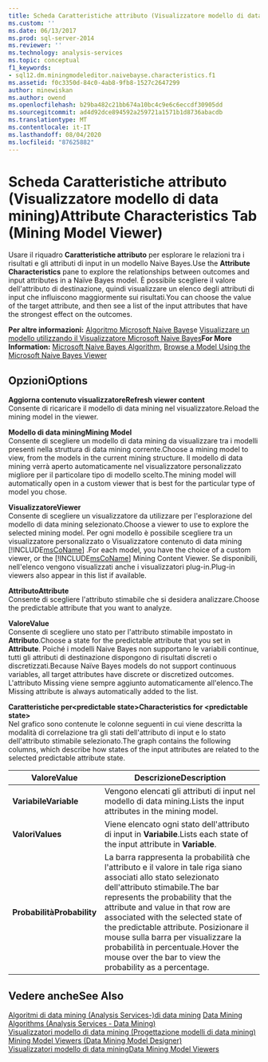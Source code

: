 ```yaml
---
title: Scheda Caratteristiche attributo (Visualizzatore modello di data mining) | Microsoft Docs
ms.custom: ''
ms.date: 06/13/2017
ms.prod: sql-server-2014
ms.reviewer: ''
ms.technology: analysis-services
ms.topic: conceptual
f1_keywords:
- sql12.dm.miningmodeleditor.naivebayse.characteristics.f1
ms.assetid: f0c3350d-84c0-4ab8-9fb8-1527c2647299
author: minewiskan
ms.author: owend
ms.openlocfilehash: b29ba482c21bb674a10bc4c9e6c6eccdf30905dd
ms.sourcegitcommit: ad4d92dce894592a259721a1571b1d8736abacdb
ms.translationtype: MT
ms.contentlocale: it-IT
ms.lasthandoff: 08/04/2020
ms.locfileid: "87625882"
---
```

# <a name="attribute-characteristics-tab-mining-model-viewer"></a><span data-ttu-id="c8f76-102">Scheda Caratteristiche attributo (Visualizzatore modello di data mining)</span><span class="sxs-lookup"><span data-stu-id="c8f76-102">Attribute Characteristics Tab (Mining Model Viewer)</span></span>
  <span data-ttu-id="c8f76-103">Usare il riquadro **Caratteristiche attributo** per esplorare le relazioni tra i risultati e gli attributi di input in un modello Naive Bayes.</span><span class="sxs-lookup"><span data-stu-id="c8f76-103">Use the **Attribute Characteristics** pane to explore the relationships between outcomes and input attributes in a Naïve Bayes model.</span></span> <span data-ttu-id="c8f76-104">È possibile scegliere il valore dell'attributo di destinazione, quindi visualizzare un elenco degli attributi di input che influiscono maggiormente sui risultati.</span><span class="sxs-lookup"><span data-stu-id="c8f76-104">You can choose the value of the target attribute, and then see a list of the input attributes that have the strongest effect on the outcomes.</span></span>  
  
 <span data-ttu-id="c8f76-105">**Per altre informazioni:** [Algoritmo Microsoft Naive Bayes](data-mining/microsoft-naive-bayes-algorithm.md)e [Visualizzare un modello utilizzando il Visualizzatore Microsoft Naive Bayes](data-mining/browse-a-model-using-the-microsoft-naive-bayes-viewer.md)</span><span class="sxs-lookup"><span data-stu-id="c8f76-105">**For More Information:** [Microsoft Naive Bayes Algorithm](data-mining/microsoft-naive-bayes-algorithm.md), [Browse a Model Using the Microsoft Naive Bayes Viewer](data-mining/browse-a-model-using-the-microsoft-naive-bayes-viewer.md)</span></span>  
  
## <a name="options"></a><span data-ttu-id="c8f76-106">Opzioni</span><span class="sxs-lookup"><span data-stu-id="c8f76-106">Options</span></span>  
 <span data-ttu-id="c8f76-107">**Aggiorna contenuto visualizzatore**</span><span class="sxs-lookup"><span data-stu-id="c8f76-107">**Refresh viewer content**</span></span>  
 <span data-ttu-id="c8f76-108">Consente di ricaricare il modello di data mining nel visualizzatore.</span><span class="sxs-lookup"><span data-stu-id="c8f76-108">Reload the mining model in the viewer.</span></span>  
  
 <span data-ttu-id="c8f76-109">**Modello di data mining**</span><span class="sxs-lookup"><span data-stu-id="c8f76-109">**Mining Model**</span></span>  
 <span data-ttu-id="c8f76-110">Consente di scegliere un modello di data mining da visualizzare tra i modelli presenti nella struttura di data mining corrente.</span><span class="sxs-lookup"><span data-stu-id="c8f76-110">Choose a mining model to view, from the models in the current mining structure.</span></span> <span data-ttu-id="c8f76-111">Il modello di data mining verrà aperto automaticamente nel visualizzatore personalizzato migliore per il particolare tipo di modello scelto.</span><span class="sxs-lookup"><span data-stu-id="c8f76-111">The mining model will automatically open in a custom viewer that is best for the particular type of model you chose.</span></span>  
  
 <span data-ttu-id="c8f76-112">**Visualizzatore**</span><span class="sxs-lookup"><span data-stu-id="c8f76-112">**Viewer**</span></span>  
 <span data-ttu-id="c8f76-113">Consente di scegliere un visualizzatore da utilizzare per l'esplorazione del modello di data mining selezionato.</span><span class="sxs-lookup"><span data-stu-id="c8f76-113">Choose a viewer to use to explore the selected mining model.</span></span> <span data-ttu-id="c8f76-114">Per ogni modello è possibile scegliere tra un visualizzatore personalizzato o Visualizzatore contenuto di data mining [!INCLUDE[msCoName](../includes/msconame-md.md)] .</span><span class="sxs-lookup"><span data-stu-id="c8f76-114">For each model, you have the choice of a custom viewer, or the [!INCLUDE[msCoName](../includes/msconame-md.md)] Mining Content Viewer.</span></span> <span data-ttu-id="c8f76-115">Se disponibili, nell'elenco vengono visualizzati anche i visualizzatori plug-in.</span><span class="sxs-lookup"><span data-stu-id="c8f76-115">Plug-in viewers also appear in this list if available.</span></span>  
  
 <span data-ttu-id="c8f76-116">**Attributo**</span><span class="sxs-lookup"><span data-stu-id="c8f76-116">**Attribute**</span></span>  
 <span data-ttu-id="c8f76-117">Consente di scegliere l'attributo stimabile che si desidera analizzare.</span><span class="sxs-lookup"><span data-stu-id="c8f76-117">Choose the predictable attribute that you want to analyze.</span></span>  
  
 <span data-ttu-id="c8f76-118">**Valore**</span><span class="sxs-lookup"><span data-stu-id="c8f76-118">**Value**</span></span>  
 <span data-ttu-id="c8f76-119">Consente di scegliere uno stato per l'attributo stimabile impostato in **Attributo**.</span><span class="sxs-lookup"><span data-stu-id="c8f76-119">Choose a state for the predictable attribute that you set in **Attribute**.</span></span> <span data-ttu-id="c8f76-120">Poiché i modelli Naive Bayes non supportano le variabili continue, tutti gli attributi di destinazione dispongono di risultati discreti o discretizzati.</span><span class="sxs-lookup"><span data-stu-id="c8f76-120">Because Naïve Bayes models do not support continuous variables, all target attributes have discrete or discretized outcomes.</span></span> <span data-ttu-id="c8f76-121">L'attributo Missing viene sempre aggiunto automaticamente all'elenco.</span><span class="sxs-lookup"><span data-stu-id="c8f76-121">The Missing attribute is always automatically added to the list.</span></span>  
  
 <span data-ttu-id="c8f76-122">**Caratteristiche per\<predictable state>**</span><span class="sxs-lookup"><span data-stu-id="c8f76-122">**Characteristics for \<predictable state>**</span></span>  
 <span data-ttu-id="c8f76-123">Nel grafico sono contenute le colonne seguenti in cui viene descritta la modalità di correlazione tra gli stati dell'attributo di input e lo stato dell'attributo stimabile selezionato.</span><span class="sxs-lookup"><span data-stu-id="c8f76-123">The graph contains the following columns, which describe how states of the input attributes are related to the selected predictable attribute state.</span></span>  
  
|<span data-ttu-id="c8f76-124">Valore</span><span class="sxs-lookup"><span data-stu-id="c8f76-124">Value</span></span>|<span data-ttu-id="c8f76-125">Descrizione</span><span class="sxs-lookup"><span data-stu-id="c8f76-125">Description</span></span>|  
|-----------|-----------------|  
|<span data-ttu-id="c8f76-126">**Variabile**</span><span class="sxs-lookup"><span data-stu-id="c8f76-126">**Variable**</span></span>|<span data-ttu-id="c8f76-127">Vengono elencati gli attributi di input nel modello di data mining.</span><span class="sxs-lookup"><span data-stu-id="c8f76-127">Lists the input attributes in the mining model.</span></span>|  
|<span data-ttu-id="c8f76-128">**Valori**</span><span class="sxs-lookup"><span data-stu-id="c8f76-128">**Values**</span></span>|<span data-ttu-id="c8f76-129">Viene elencato ogni stato dell'attributo di input in **Variabile**.</span><span class="sxs-lookup"><span data-stu-id="c8f76-129">Lists each state of the input attribute in **Variable**.</span></span>|  
|<span data-ttu-id="c8f76-130">**Probabilità**</span><span class="sxs-lookup"><span data-stu-id="c8f76-130">**Probability**</span></span>|<span data-ttu-id="c8f76-131">La barra rappresenta la probabilità che l'attributo e il valore in tale riga siano associati allo stato selezionato dell'attributo stimabile.</span><span class="sxs-lookup"><span data-stu-id="c8f76-131">The bar represents the probability that the attribute and value in that row are associated with the selected state of the predictable attribute.</span></span> <span data-ttu-id="c8f76-132">Posizionare il mouse sulla barra per visualizzare la probabilità in percentuale.</span><span class="sxs-lookup"><span data-stu-id="c8f76-132">Hover the mouse over the bar to view the probability as a percentage.</span></span>|  
  
## <a name="see-also"></a><span data-ttu-id="c8f76-133">Vedere anche</span><span class="sxs-lookup"><span data-stu-id="c8f76-133">See Also</span></span>  
 <span data-ttu-id="c8f76-134">[Algoritmi di data mining &#40;Analysis Services-&#41;di data mining](data-mining/data-mining-algorithms-analysis-services-data-mining.md) </span><span class="sxs-lookup"><span data-stu-id="c8f76-134">[Data Mining Algorithms &#40;Analysis Services - Data Mining&#41;](data-mining/data-mining-algorithms-analysis-services-data-mining.md) </span></span>  
 <span data-ttu-id="c8f76-135">[Visualizzatori modello di data mining &#40;Progettazione modelli di data mining&#41;](mining-model-viewers-data-mining-model-designer.md) </span><span class="sxs-lookup"><span data-stu-id="c8f76-135">[Mining Model Viewers &#40;Data Mining Model Designer&#41;](mining-model-viewers-data-mining-model-designer.md) </span></span>  
 [<span data-ttu-id="c8f76-136">Visualizzatori modello di data mining</span><span class="sxs-lookup"><span data-stu-id="c8f76-136">Data Mining Model Viewers</span></span>](data-mining/data-mining-model-viewers.md)  
  
  
